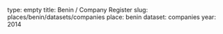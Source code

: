 type: empty
title: Benin / Company Register
slug: places/benin/datasets/companies
place: benin
dataset: companies
year: 2014
